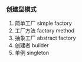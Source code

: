 ### 创建型模式

1. 简单工厂 simple factory
2. 工厂方法 factory method
3. 抽象工厂 abstract factory
4. 创建者   builder
5. 单例     singleton